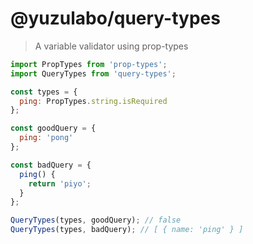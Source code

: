 # @yuzulabo/query-types

> A variable validator using prop-types

```javascript
import PropTypes from 'prop-types';
import QueryTypes from 'query-types';

const types = {
  ping: PropTypes.string.isRequired
};

const goodQuery = {
  ping: 'pong'
};

const badQuery = {
  ping() {
    return 'piyo';
  }
};

QueryTypes(types, goodQuery); // false
QueryTypes(types, badQuery); // [ { name: 'ping' } ]
```
